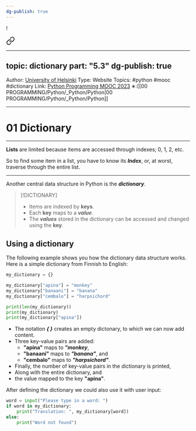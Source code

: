 ```yaml
---
dg-publish: true
---
```

!
<div class="transclusion internal-embed is-loaded"><a class="markdown-embed-link" href="/programming/python/0-python-programming-mooc/introduction/part-5/03-dictionary/01-dictionary/" aria-label="Open link"><svg xmlns="http://www.w3.org/2000/svg" width="24" height="24" viewBox="0 0 24 24" fill="none" stroke="currentColor" stroke-width="2" stroke-linecap="round" stroke-linejoin="round" class="svg-icon lucide-link"><path d="M10 13a5 5 0 0 0 7.54.54l3-3a5 5 0 0 0-7.07-7.07l-1.72 1.71"></path><path d="M14 11a5 5 0 0 0-7.54-.54l-3 3a5 5 0 0 0 7.07 7.07l1.71-1.71"></path></svg></a><div class="markdown-embed">



---
topic: dictionary
part: "5.3"
dg-publish: true
---
Author: [University of Helsinki](https://programming-23.mooc.fi/)
Type: Website
Topics: #python #mooc #dictionary
Link: [Python Programming MOOC 2023](https://programming-23.mooc.fi/)
∗:[[00 PROGRAMMING/Python/_Python/Python\|00 PROGRAMMING/Python/_Python/Python]] 

---
# 01 Dictionary

--- 
__Lists__ are limited because items are accessed through indexes; 0, 1, 2, etc. 

So to find some item in a list, you have to know its ___Index___, or, at worst, traverse through the entire list.

---

Another central data structure in Python is the ___dictionary___.

> [!DICTIONARY]
> - Items are indexed by __keys__.
> - Each __key__ maps to a ___value___.
> - The ___values___ stored in the dictionary can be accessed and changed using the __key__.


## Using a dictionary

The following example shows you how the dictionary data structure works. Here is a simple dictionary from Finnish to English:

```python
my_dictionary = {}

my_dictionary["apina"] = "monkey"
my_dictionary["banaani"] = "banana"
my_dictionary["cembalo"] = "harpsichord"

print(len(my_dictionary))
print(my_dictionary)
print(my_dictionary["apina"])
```

- The notation ___{ }___ creates an empty dictonary, to which we can now add content.
- Three key-value pairs are added: 
	- __"apina"__ maps to ___"monkey___, 
	- __"banaani"__ maps to ___"banana"___, and 
	- __"cembalo"__ maps to ___"harpsichord"___.
- Finally, the number of key-value pairs in the dictionary is printed,
- Along with the entire dictionary, and
- the value mapped to the key __"apina"__.

After defining the dictionary we could also use it with user input:

```python
word = input("Please type in a word: ")
if word in my_dictionary:
    print("Translation: ", my_dictionary[word])
else:
    print("Word not found")
```



</div></div>
